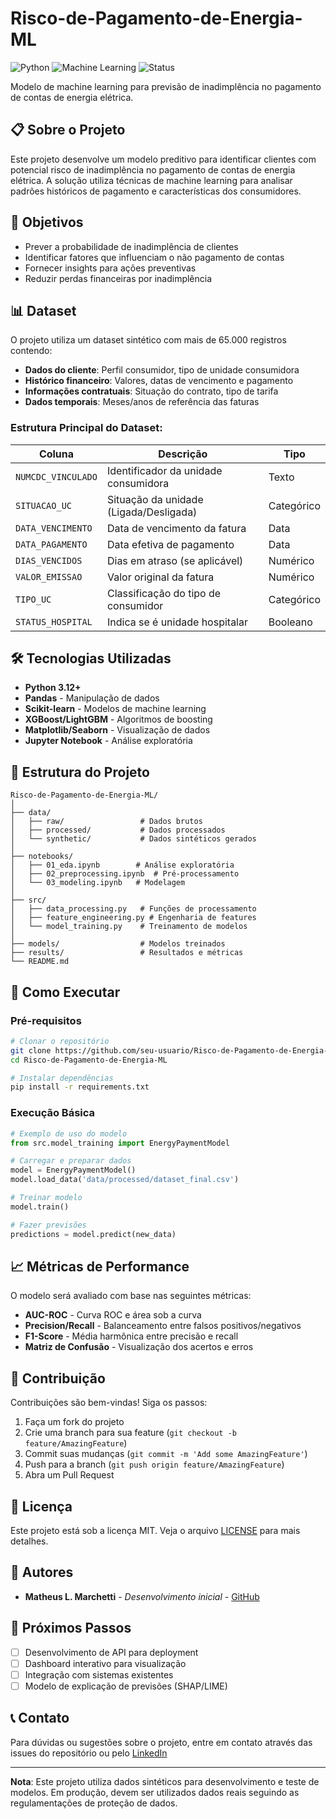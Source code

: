 # Risco-de-Pagamento-de-Energia-ML

![Python](https://img.shields.io/badge/Python-3.12%2B-blue)
![Machine Learning](https://img.shields.io/badge/Machine-Learning-orange)
![Status](https://img.shields.io/badge/Status-Em%20Desenvolvimento-brightgreen)

Modelo de machine learning para previsão de inadimplência no pagamento de contas de energia elétrica.

## 📋 Sobre o Projeto

Este projeto desenvolve um modelo preditivo para identificar clientes com potencial risco de inadimplência no pagamento de contas de energia elétrica. A solução utiliza técnicas de machine learning para analisar padrões históricos de pagamento e características dos consumidores.

## 🎯 Objetivos

- Prever a probabilidade de inadimplência de clientes
- Identificar fatores que influenciam o não pagamento de contas
- Fornecer insights para ações preventivas
- Reduzir perdas financeiras por inadimplência

## 📊 Dataset

O projeto utiliza um dataset sintético com mais de 65.000 registros contendo:

- **Dados do cliente**: Perfil consumidor, tipo de unidade consumidora
- **Histórico financeiro**: Valores, datas de vencimento e pagamento
- **Informações contratuais**: Situação do contrato, tipo de tarifa
- **Dados temporais**: Meses/anos de referência das faturas

### Estrutura Principal do Dataset:

| Coluna | Descrição | Tipo |
|--------|-----------|------|
| `NUMCDC_VINCULADO` | Identificador da unidade consumidora | Texto |
| `SITUACAO_UC` | Situação da unidade (Ligada/Desligada) | Categórico |
| `DATA_VENCIMENTO` | Data de vencimento da fatura | Data |
| `DATA_PAGAMENTO` | Data efetiva de pagamento | Data |
| `DIAS_VENCIDOS` | Dias em atraso (se aplicável) | Numérico |
| `VALOR_EMISSAO` | Valor original da fatura | Numérico |
| `TIPO_UC` | Classificação do tipo de consumidor | Categórico |
| `STATUS_HOSPITAL` | Indica se é unidade hospitalar | Booleano |

## 🛠️ Tecnologias Utilizadas

- **Python 3.12+**
- **Pandas** - Manipulação de dados
- **Scikit-learn** - Modelos de machine learning
- **XGBoost/LightGBM** - Algoritmos de boosting
- **Matplotlib/Seaborn** - Visualização de dados
- **Jupyter Notebook** - Análise exploratória

## 📁 Estrutura do Projeto

```
Risco-de-Pagamento-de-Energia-ML/
│
├── data/
│   ├── raw/                 # Dados brutos
│   ├── processed/           # Dados processados
│   └── synthetic/           # Dados sintéticos gerados
│
├── notebooks/
│   ├── 01_eda.ipynb        # Análise exploratória
│   ├── 02_preprocessing.ipynb  # Pré-processamento
│   └── 03_modeling.ipynb   # Modelagem
│
├── src/
│   ├── data_processing.py   # Funções de processamento
│   ├── feature_engineering.py # Engenharia de features
│   └── model_training.py    # Treinamento de modelos
│
├── models/                  # Modelos treinados
├── results/                 # Resultados e métricas
└── README.md
```

## 🚀 Como Executar

### Pré-requisitos

```bash
# Clonar o repositório
git clone https://github.com/seu-usuario/Risco-de-Pagamento-de-Energia-ML.git
cd Risco-de-Pagamento-de-Energia-ML

# Instalar dependências
pip install -r requirements.txt
```

### Execução Básica

```python
# Exemplo de uso do modelo
from src.model_training import EnergyPaymentModel

# Carregar e preparar dados
model = EnergyPaymentModel()
model.load_data('data/processed/dataset_final.csv')

# Treinar modelo
model.train()

# Fazer previsões
predictions = model.predict(new_data)
```

## 📈 Métricas de Performance

O modelo será avaliado com base nas seguintes métricas:

- **AUC-ROC** - Curva ROC e área sob a curva
- **Precision/Recall** - Balanceamento entre falsos positivos/negativos
- **F1-Score** - Média harmônica entre precisão e recall
- **Matriz de Confusão** - Visualização dos acertos e erros

## 🤝 Contribuição

Contribuições são bem-vindas! Siga os passos:

1. Faça um fork do projeto
2. Crie uma branch para sua feature (`git checkout -b feature/AmazingFeature`)
3. Commit suas mudanças (`git commit -m 'Add some AmazingFeature'`)
4. Push para a branch (`git push origin feature/AmazingFeature`)
5. Abra um Pull Request

## 📝 Licença

Este projeto está sob a licença MIT. Veja o arquivo [LICENSE](LICENSE) para mais detalhes.

## 👥 Autores

- **Matheus L. Marchetti** - *Desenvolvimento inicial* - [GitHub](https://github.com/matheuslmarchetti)

## 🎯 Próximos Passos

- [ ] Desenvolvimento de API para deployment
- [ ] Dashboard interativo para visualização
- [ ] Integração com sistemas existentes
- [ ] Modelo de explicação de previsões (SHAP/LIME)

## 📞 Contato

Para dúvidas ou sugestões sobre o projeto, entre em contato através das issues do repositório ou pelo [LinkedIn](https://www.linkedin.com/in/matheuslunguinhomarchetti/)

---

**Nota**: Este projeto utiliza dados sintéticos para desenvolvimento e teste de modelos. Em produção, devem ser utilizados dados reais seguindo as regulamentações de proteção de dados.
